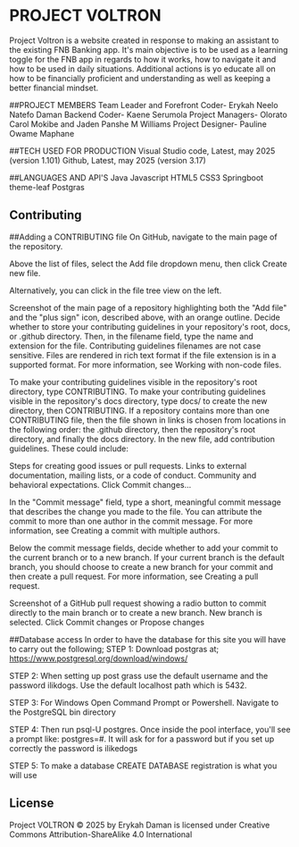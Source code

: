 # PROJECT VOLTRON 
Project Voltron is a website created in response to making an assistant to the existing FNB Banking app.
It's main objective is to be used as a learning toggle for the FNB app in regards to how it works, how to navigate it and how to be used in daily situations. Additional actions is yo educate all on how to be financially proficient and understanding as well as keeping a better financial mindset.

##PROJECT MEMBERS 
Team Leader and Forefront Coder- Erykah Neelo Natefo Daman
Backend Coder- Kaene Serumola
Project Managers- Olorato Carol Mokibe and Jaden Panshe M Williams
Project Designer- Pauline Owame Maphane 

##TECH USED FOR PRODUCTION 
Visual Studio code, Latest, may 2025 (version 1.101)
Github, Latest, may 2025 (version 3.17)

##LANGUAGES  AND API'S
Java
Javascript
HTML5
CSS3
Springboot theme-leaf 
Postgras 

## Contributing
##Adding a CONTRIBUTING file
On GitHub, navigate to the main page of the repository.

Above the list of files, select the Add file  dropdown menu, then click  Create new file.

Alternatively, you can click  in the file tree view on the left.

Screenshot of the main page of a repository highlighting both the "Add file" and the "plus sign" icon, described above, with an orange outline.
Decide whether to store your contributing guidelines in your repository's root, docs, or .github directory. Then, in the filename field, type the name and extension for the file. Contributing guidelines filenames are not case sensitive. Files are rendered in rich text format if the file extension is in a supported format. For more information, see Working with non-code files.

To make your contributing guidelines visible in the repository's root directory, type CONTRIBUTING.
To make your contributing guidelines visible in the repository's docs directory, type docs/ to create the new directory, then CONTRIBUTING.
If a repository contains more than one CONTRIBUTING file, then the file shown in links is chosen from locations in the following order: the .github directory, then the repository's root directory, and finally the docs directory.
In the new file, add contribution guidelines. These could include:

Steps for creating good issues or pull requests.
Links to external documentation, mailing lists, or a code of conduct.
Community and behavioral expectations.
Click Commit changes...

In the "Commit message" field, type a short, meaningful commit message that describes the change you made to the file. You can attribute the commit to more than one author in the commit message. For more information, see Creating a commit with multiple authors.

Below the commit message fields, decide whether to add your commit to the current branch or to a new branch. If your current branch is the default branch, you should choose to create a new branch for your commit and then create a pull request. For more information, see Creating a pull request.

Screenshot of a GitHub pull request showing a radio button to commit directly to the main branch or to create a new branch. New branch is selected.
Click Commit changes or Propose changes

##Database access
In order to have the database for this site you will have to carry out the following; 
STEP 1: Download postgras at; https://www.postgresql.org/download/windows/

STEP 2: When setting up post grass use the default username and the password ilikdogs. Use the default localhost path which is 5432.

STEP 3: For Windows 
Open Command Prompt or Powershell.
Navigate to the PostgreSQL bin directory 

STEP 4: Then run psql-U postgres. Once inside the pool interface, you'll see a prompt like: postgres=#. It will ask for for a password but if you set up correctly the password is ilikedogs

STEP 5: To make a database CREATE DATABASE registration is what you will use

## License 
Project VOLTRON © 2025 by Erykah Daman is licensed under Creative Commons Attribution-ShareAlike 4.0 International
